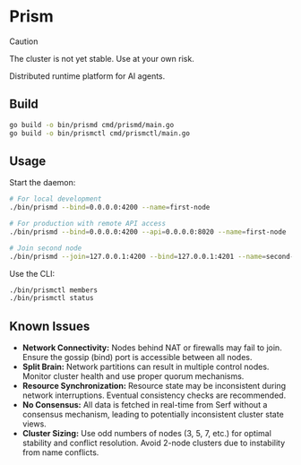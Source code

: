 # Prism

> [!CAUTION]
> The cluster is not yet stable. Use at your own risk.

Distributed runtime platform for AI agents.

## Build

```bash
go build -o bin/prismd cmd/prismd/main.go
go build -o bin/prismctl cmd/prismctl/main.go
```

## Usage

Start the daemon:
```bash
# For local development
./bin/prismd --bind=0.0.0.0:4200 --name=first-node

# For production with remote API access
./bin/prismd --bind=0.0.0.0:4200 --api=0.0.0.0:8020 --name=first-node

# Join second node 
./bin/prismd --join=127.0.0.1:4200 --bind=127.0.0.1:4201 --name=second-node
```

Use the CLI:
```bash
./bin/prismctl members
./bin/prismctl status
```


## Known Issues

- **Network Connectivity:** Nodes behind NAT or firewalls may fail to join. Ensure the gossip (bind) port is accessible between all nodes.
- **Split Brain:** Network partitions can result in multiple control nodes. Monitor cluster health and use proper quorum mechanisms.
- **Resource Synchronization:** Resource state may be inconsistent during network interruptions. Eventual consistency checks are recommended.
- **No Consensus:** All data is fetched in real-time from Serf without a consensus mechanism, leading to potentially inconsistent cluster state views.
- **Cluster Sizing:** Use odd numbers of nodes (3, 5, 7, etc.) for optimal stability and conflict resolution. Avoid 2-node clusters due to instability from name conflicts.